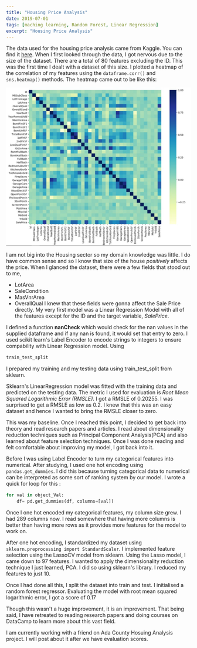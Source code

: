 ```yaml
---
title: "Housing Price Analysis"
date: 2019-07-01
tags: [maching learning, Random Forest, Linear Regression]
excerpt: "Housing Price Analysis"
---
```

The data used for the housing price analysis 
came from Kaggle. You can find it [here](https://www.kaggle.com/c/house-prices-advanced-regression-techniques/data). When I first looked through the data,
I got nervous due to the size of the dataset. There are a total of 80 features excluding the ID. This was the first time I dealt with a dataset of this size. I plotted a heatmap of the correlation of my features using the `dataframe.corr()` and `sns.heatmap()` methods. The heatmap came out to be like this: 

!['Heatmap'](/images/heatmap.JPG) 

I am not big into the Housing sector so my domain knowledge was little. I do have common sense and so I know that size of the house *positively* affects the price. When I glanced the dataset,
there were a few fields that stood out to me,
* LotArea
* SaleCondition
* MasVnrArea 
* OverallQual
I knew that these fields were gonna affect the Sale Price directly.
My very first model was a Linear Regression Model with all of the
features except for the ID and the target variable, *SalePrice*.

I defined a function **nanCheck** which would check for the nan values in the supplied dataframe and if any nan is found, it would set that entry to zero. I used scikit learn's Label Encoder
to encode strings to integers to ensure compability with Linear Regression
model. Using 
```python 
train_test_split
```
I prepared my training and my testing data using train_test_split from sklearn. 

Sklearn's LinearRegression model was fitted with the training data and predicted on the testing data. The metric I used for evaluation is *Root Mean Squared Logarithmic Error (RMSLE)*.
I got a RMSLE of 0.20255. I was surprised to get a RMSLE as low as 0.2.
I knew that this was an easy dataset and hence I wanted to bring the RMSLE closer to zero.

This was my baseline. Once I reached this point, I decided to get back into theory and read research papers and articles. I read about dimensionality  reduction techniques such as Principal Component Analysis(PCA) and also learned about feature selection techniques. Once I was done reading and felt comfortable about improving my model, I got back into it. 

Before I was using Label Encoder to turn my categorical features into numerical. After studying, I used one hot encoding using `pandas.get_dummies`. I did this because turning categorical data to numerical can be interpreted as some sort of ranking system by our model. I wrote a quick for loop for this :
```python
for val in object_Val:
    df= pd.get_dummies(df, columns=[val])
```
Once I one hot encoded my categorical features, my column size grew. I had 289 columns now. I read somewhere that having more columns is better than having more rows as it provides more features for the model to work on. 

After one hot encoding, I standardized my dataset using `sklearn.preprocessing import StandardScaler`.
I implemented feature selection using the LassoCV model from sklearn. Using the Lasso model, I came down to 97 features. I wanted to apply the dimensionality reduction technique I just learned, PCA. I did so using sklearn's library. I reduced my features to just 10. 

Once I had done all this, I split the dataset into train and test. I initialised a random forest regressor. Evaluating the model with root mean squared logarithmic error, I got a score of 0.17

Though this wasn't a huge improvement, it is an improvement. That being said, I have retreated to reading research papers and doing courses on DataCamp to learn more about this vast field.

I am currently working with a friend on Ada County Hosuing Analysis project. I will post about it after we have evaluation scores. 